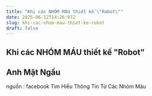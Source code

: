 ```yaml
---
title: "Khi các NHÓM MÁU thiết kế \"Robot\""
date: 2025-06-12T14:26:07Z
slug: khi-cac-nhom-mau-thiet-ke-robot
draft: false
---
```


## Khi các NHÓM MÁU thiết kế "Robot"

## Anh Mặt Ngầu

nguồn : facebook Tìm Hiểu Thông Tin Từ Các Nhóm Máu